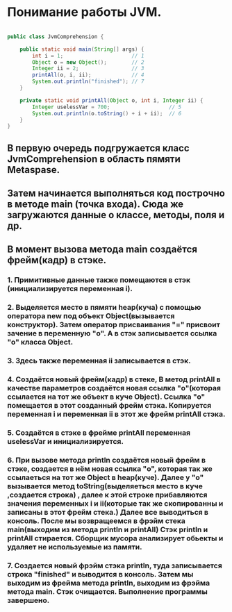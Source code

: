 # Понимание работы JVM.

```java

public class JvmComprehension {

    public static void main(String[] args) {
        int i = 1;                      // 1
        Object o = new Object();        // 2
        Integer ii = 2;                 // 3
        printAll(o, i, ii);             // 4
        System.out.println("finished"); // 7
    }

    private static void printAll(Object o, int i, Integer ii) {
        Integer uselessVar = 700;                   // 5
        System.out.println(o.toString() + i + ii);  // 6
    }
}

```

## В первую очередь подгружаeтся класс JvmComprehension в область пямяти Metaspase.
## Затем начинается выполняться код построчно в методе main (точка входа). Сюда же загружаются данные о классе, методы, поля и др.
## В момент вызова метода main создаётся фрейм(кадр) в стэке.
### 1. Примитивные данные также помещаются в стэк (инициализируется переменная i).
### 2. Выделяется место в пямяти heap(куча) c помощью оператора new под объект Object(вызывается конструктор). Затем оператор присваивания "=" присвоит зачение в переменную "o". А в стэк записывается ссылка "о" класса Object.
### 3. Здесь также переменная ii записывается в стэк.
### 4. Создаётся новый фрейм(кадр) в стеке, В метод printAll в качестве параметров создаётся новая ссылка "o"(которая ссылается на тот же объект в куче Object). Ссылка "о" помещается в этот созданный фрейм стэка. Копируется переменная i и переменная ii в этот же фрейм printAll стэка.
### 5. Создаётся в стэке в фрейме printAll переменная uselessVar и инициализируется.
### 6. При вызове метода println создаётся новый фрейм в стэке, создается в нём новая ссылка "o", которая так же ссылаеться на тот же Object в heap(куче). Далее у "o" вызывается метод toString(выделяеться место в куче ,создается строка) , далее к этой строке прибавляются значения переменных i и ii(которые так же скопированны и записаны в этот фрейм стека.) Далее все выводиться в консоль. После мы возвращеемся в фрэйм стека main(выходим из метода println и  printAll) Стэк println и printAll стирается. Сборщик мусора анализирует обьекты и удаляет не используемые из памяти.
### 7. Создается новый фрэйм стэка println, туда записывается строка "finished" и выводится в консоль. Затем мы выходим из фрейма метода println, выходим из фрэйма метода main. Стэк очищается. Выполнение программы завершено.